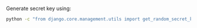 Generate secret key using:

```sh
python -c "from django.core.management.utils import get_random_secret_key; print(get_random_secret_key())"
```
